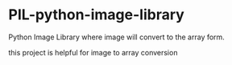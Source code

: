 # PIL-python-image-library
Python Image Library where image will convert to the array form.


this project is helpful for image to array conversion
